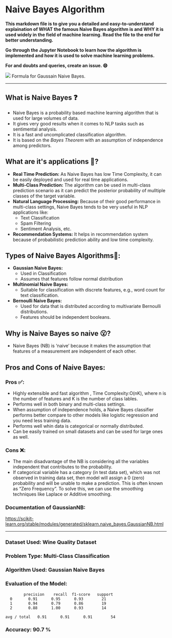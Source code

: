 # Naive Bayes Algorithm

**This markdown file is to give you a detailed and easy-to-understand explaination of WHAT the famous Naive Bayes algorithm is and WHY it is used widely in the field of machine learning.
Read the file to the end for better understanding.**

**Go through the Jupyter Notebook to learn how the algorithm is implemented and how it is used to solve machine learning problems.**

**For and doubts and queries, create an issue. :smile:**

<img src="https://miro.medium.com/max/640/1*7lg_uLm8_1fYGjxPbTrQFQ.png">
Formula for Gaussain Naive Bayes.
<hr> </hr>

## What is Naive Bayes :question:

* Naive Bayes is a probability based machine learning algorithm that is used for large volumes of data.
* It gives very good results when it comes to NLP tasks such as sentimental analysis. 
* It is a fast and uncomplicated classification algorithm.
* It is based on the *Bayes Theorem* with an assumption of independence among predictors.

## What are it's applications :closed_book:?

* **Real Time Prediction:** As Naive Bayes has low Time Complexity, it can be easily deployed and used for real time applications.
* **Multi-Class Prediction:** The algorithm can be used in multi-class prediction scenario as it can predict the posterior probability of mulltiple classes of the target variable.
* **Natural Language Processing:** Because of their good performance in multi-class settings, Naive Bayes tends to be very useful in  NLP applications like:
    * Text Classification
    * Spam Filtering
    * Sentiment Analysis, etc.
* **Recommendation Systems:** It helps in recommendation system because of probabilistic prediction ability and low time complexity.

## Types of Naive Bayes Algorithms:file_folder::

* **Gaussian Naive Bayes:** 
    * Used in Classification
    * Assumes that features follow normal distribution
* **Multinomial Naive Bayes:**     
    * Suitable for classification with discrete features, e.g., word count for text classification.
* **Bernoulli Naive Bayes:**    
    * Used for data that is distributed according to multivariate Bernoulli distributions.
    * Features should be independent booleans.
    
## Why is Naive Bayes so naive :open_mouth:?

* Naive Bayes (NB) is ‘naive’ because it makes the assumption that features of a measurement are independent of each other.

## Pros and Cons of Naive Bayes:
### Pros :white_check_mark::

* Highly extensible and fast algorithm , Time Complexity:O(nK), where n is the number of features and K is the number of class lables.
* Performs well in both binary and  multi-class settings.
* When assumption of independence holds, a Naive Bayes classifier performs better compare to other models like logistic regression and you need less training data.
* Performs well whin data is categorical or normally distributed.
* Can be easily trained on small datasets and can be used for large ones as well.

### Cons :x::

* The main disadvantage of the NB is considering all the variables independent that contributes to the probability. 
* If categorical variable has a category (in test data set), which was not observed in training data set, then model will assign a 0 (zero) probability and will be unable to make a prediction. This is often known as “Zero Frequency”. To solve this, we can use the smoothing techniques like Laplace or Additive smoothing.

### Documentation of GaussianNB:
<a href="https://scikit-learn.org/stable/modules/generated/sklearn.naive_bayes.GaussianNB.html"> https://scikit-learn.org/stable/modules/generated/sklearn.naive_bayes.GaussianNB.html </a>

<hr> </hr>

### Dataset Used: Wine Quality Dataset
### Problem Type: Multi-Class Classification
### Algorithm Used: Gaussian Naive Bayes
### Evaluation of the Model:
            precision    recall  f1-score   support
      0       0.91      0.95      0.93        21
      1       0.94      0.79      0.86        19
      2       0.88      1.00      0.93        14

    avg / total   0.91      0.91      0.91        54
### Accuracy: 90.7 % 
